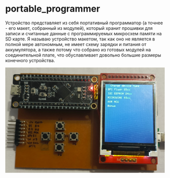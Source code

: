 # portable_programmer

Устройство представляет из себя портативный программатор (а точнее - его макет, собранный из модулей), который хранит прошивки для записи и считанные данные с программируемых микросхем памяти на SD карте.
Я называю устройство макетом, так как оно не является в полной мере автономным, не имеет схему зарядки и питания от аккумулятора, а также потому что собрано из готовых модулей на соединительной плате, что обуславливает довольно большие размеры конечного устройства.

![view](https://github.com/AndrejChoo/portable_programmer/blob/main/hardware/Board_Up.jpg)
